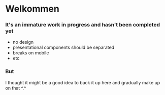 # Welkommen
### It's an immature work in progress and hasn't been completed yet
- no design
- presentational components should be separated
- breaks on mobile
- etc

### But
I thought it might be a good idea to back it up here and gradually make up on that ^.^
